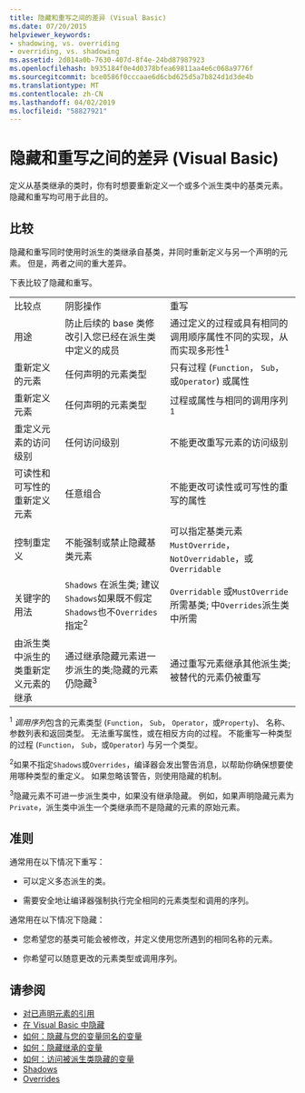 ```yaml
---
title: 隐藏和重写之间的差异 (Visual Basic)
ms.date: 07/20/2015
helpviewer_keywords:
- shadowing, vs. overriding
- overriding, vs. shadowing
ms.assetid: 2d014a0b-7630-407d-8f4e-24bd87987923
ms.openlocfilehash: b935184f0e4d0378bfea69811aa4e6c068a9776f
ms.sourcegitcommit: bce0586f0cccaae6d6cbd625d5a7b824d1d3de4b
ms.translationtype: MT
ms.contentlocale: zh-CN
ms.lasthandoff: 04/02/2019
ms.locfileid: "58827921"
---
```

# <a name="differences-between-shadowing-and-overriding-visual-basic"></a>隐藏和重写之间的差异 (Visual Basic)
定义从基类继承的类时，你有时想要重新定义一个或多个派生类中的基类元素。 隐藏和重写均可用于此目的。  
  
## <a name="comparison"></a>比较  
 隐藏和重写同时使用时派生的类继承自基类，并同时重新定义与另一个声明的元素。 但是，两者之间的重大差异。  
  
 下表比较了隐藏和重写。  
  
||||  
|---|---|---|  
|比较点|阴影操作|重写|  
|用途|防止后续的 base 类修改引入您已经在派生类中定义的成员|通过定义的过程或具有相同的调用顺序属性不同的实现，从而实现多形性<sup>1</sup>|  
|重新定义的元素|任何声明的元素类型|只有过程 (`Function`， `Sub`，或`Operator`) 或属性|  
|重新定义元素|任何声明的元素类型|过程或属性与相同的调用序列<sup>1</sup>|  
|重定义元素的访问级别|任何访问级别|不能更改重写元素的访问级别|  
|可读性和可写性的重新定义元素|任意组合|不能更改可读性或可写性的重写的属性|  
|控制重定义|不能强制或禁止隐藏基类元素|可以指定基类元素`MustOverride`， `NotOverridable`，或 `Overridable`|  
|关键字的用法|`Shadows` 在派生类; 建议`Shadows`如果既不假定`Shadows`也不`Overrides`指定<sup>2</sup>|`Overridable` 或`MustOverride`所需基类; 中`Overrides`派生类中所需|  
|由派生类中派生的类重新定义元素的继承|通过继承隐藏元素进一步派生的类;隐藏的元素仍隐藏<sup>3</sup>|通过重写元素继承其他派生类;被替代的元素仍被重写|  
  
 <sup>1</sup> *调用序列*包含的元素类型 (`Function`， `Sub`， `Operator`，或`Property`)、 名称、 参数列表和返回类型。 无法重写属性，或在相反方向的过程。 不能重写一种类型的过程 (`Function`， `Sub`，或`Operator`) 与另一个类型。  
  
 <sup>2</sup>如果不指定`Shadows`或`Overrides`，编译器会发出警告消息，以帮助你确保想要使用哪种类型的重定义。 如果忽略该警告，则使用隐藏的机制。  
  
 <sup>3</sup>隐藏元素不可进一步派生类中，如果没有继承隐藏。 例如，如果声明隐藏元素为`Private`，派生类中派生一个类继承而不是隐藏的元素的原始元素。  
  
## <a name="guidelines"></a>准则  
 通常用在以下情况下重写：  
  
-   可以定义多态派生的类。  
  
-   需要安全地让编译器强制执行完全相同的元素类型和调用的序列。  
  
 通常用在以下情况下隐藏：  
  
-   您希望您的基类可能会被修改，并定义使用您所遇到的相同名称的元素。  
  
-   你希望可以随意更改的元素类型或调用序列。  
  
## <a name="see-also"></a>请参阅

- [对已声明元素的引用](../../../../visual-basic/programming-guide/language-features/declared-elements/references-to-declared-elements.md)
- [在 Visual Basic 中隐藏](../../../../visual-basic/programming-guide/language-features/declared-elements/shadowing.md)
- [如何：隐藏与您的变量同名的变量](../../../../visual-basic/programming-guide/language-features/declared-elements/how-to-hide-a-variable-with-the-same-name-as-your-variable.md)
- [如何：隐藏继承的变量](../../../../visual-basic/programming-guide/language-features/declared-elements/how-to-hide-an-inherited-variable.md)
- [如何：访问被派生类隐藏的变量](../../../../visual-basic/programming-guide/language-features/declared-elements/how-to-access-a-variable-hidden-by-a-derived-class.md)
- [Shadows](../../../../visual-basic/language-reference/modifiers/shadows.md)
- [Overrides](../../../../visual-basic/language-reference/modifiers/overrides.md)
